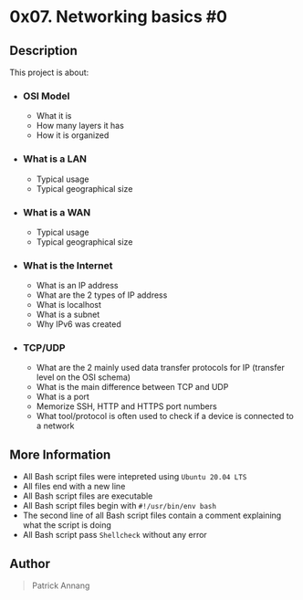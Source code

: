 # 0x07. Networking basics #0

## Description

This project is about:

* ### OSI Model
    * What it is
    * How many layers it has
    * How it is organized

* ### What is a LAN
    * Typical usage
    * Typical geographical size

* ### What is a WAN
    * Typical usage
    * Typical geographical size

* ### What is the Internet
    * What is an IP address
    * What are the 2 types of IP address
    * What is localhost
    * What is a subnet
    * Why IPv6 was created

* ### TCP/UDP
    * What are the 2 mainly used data transfer protocols for IP (transfer level on the OSI schema)
    * What is the main difference between TCP and UDP
    * What is a port
    * Memorize SSH, HTTP and HTTPS port numbers
    * What tool/protocol is often used to check if a device is connected to a network

## More Information

* All Bash script files were intepreted using `Ubuntu 20.04 LTS`
* All files end with a new line
* All Bash script files are executable
* All Bash script files begin with `#!/usr/bin/env bash`
* The second line of all Bash script files contain a comment explaining what the script is doing
* All Bash script pass `Shellcheck` without any error

## Author

> Patrick Annang
